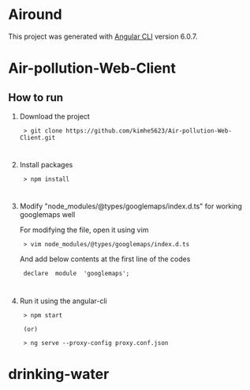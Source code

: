 
# Airound

This project was generated with [Angular CLI](https://github.com/angular/angular-cli) version 6.0.7.

# Air-pollution-Web-Client
## How to run
1. Download the project

		> git clone https://github.com/kimhe5623/Air-pollution-Web-Client.git

# 

2. Install packages

		> npm install

# 

3. Modify "node_modules/@types/googlemaps/index.d.ts" for working googlemaps well
	
	For modifying the file, open it using vim
	
		> vim node_modules/@types/googlemaps/index.d.ts

	And add below contents at the first line of the codes
	
		declare  module  'googlemaps';

# 

4. Run it using the angular-cli

		> npm start
    
		(or)
    
		> ng serve --proxy-config proxy.conf.json
# drinking-water
